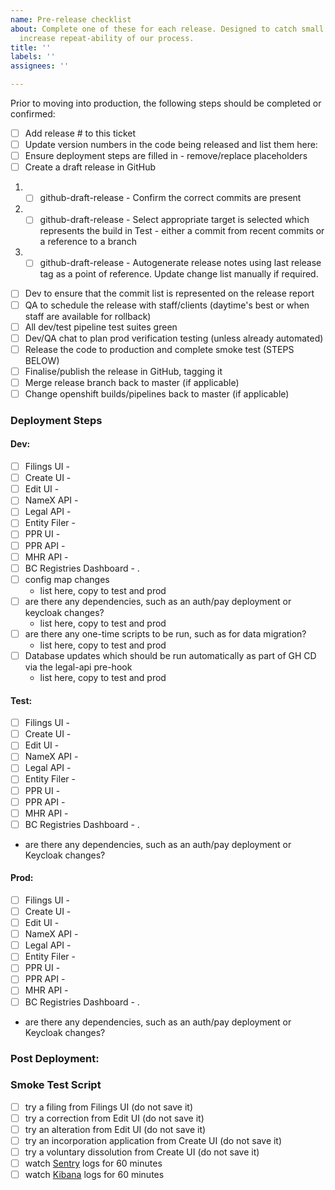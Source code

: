 ```yaml
---
name: Pre-release checklist
about: Complete one of these for each release. Designed to catch small mistakes and
  increase repeat-ability of our process.
title: ''
labels: ''
assignees: ''

---
```


Prior to moving into production, the following steps should be completed or confirmed:
- [ ] Add release # to this ticket
- [ ] Update version numbers in the code being released and list them here:
- [ ] Ensure deployment steps are filled in - remove/replace placeholders
- [ ] Create a draft release in GitHub
 1. - [ ] github-draft-release - Confirm the correct commits are present
 2. - [ ] github-draft-release - Select appropriate target is selected which represents the build in Test - either a commit from recent commits or a reference to a branch
 3. - [ ] github-draft-release - Autogenerate release notes using last release tag as a point of reference. Update change list manually if required.
- [ ] Dev to ensure that the commit list is represented on the release report
- [ ] QA to schedule the release with staff/clients (daytime's best or when staff are available for rollback)
- [ ] All dev/test pipeline test suites green
- [ ] Dev/QA chat to plan prod verification testing (unless already automated)
- [ ] Release the code to production and complete smoke test (STEPS BELOW)
- [ ] Finalise/publish the release in GitHub, tagging it
- [ ] Merge release branch back to master (if applicable)
- [ ] Change openshift builds/pipelines back to master (if applicable)

### Deployment Steps

#### Dev:
- [ ] Filings UI - 
- [ ] Create UI - 
- [ ] Edit UI - 
- [ ] NameX API - 
- [ ] Legal API - 
- [ ] Entity Filer - 
- [ ] PPR UI - 
- [ ] PPR API - 
- [ ] MHR API - 
- [ ] BC Registries Dashboard - 
.
- [ ] config map changes
  - list here, copy to test and prod
- [ ] are there any dependencies, such as an auth/pay deployment or keycloak changes?
  - list here, copy to test and prod
- [ ] are there any one-time scripts to be run, such as for data migration? 
  - list here, copy to test and prod
- [ ] Database updates which should be run automatically as part of GH CD via the legal-api pre-hook
  - list here, copy to test and prod

#### Test:
- [ ] Filings UI - 
- [ ] Create UI - 
- [ ] Edit UI - 
- [ ] NameX API - 
- [ ] Legal API - 
- [ ] Entity Filer - 
- [ ] PPR UI - 
- [ ] PPR API - 
- [ ] MHR API - 
- [ ] BC Registries Dashboard - 
.
- are there any dependencies, such as an auth/pay deployment or Keycloak changes?


#### Prod:
- [ ] Filings UI - 
- [ ] Create UI - 
- [ ] Edit UI - 
- [ ] NameX API - 
- [ ] Legal API - 
- [ ] Entity Filer - 
- [ ] PPR UI - 
- [ ] PPR API - 
- [ ] MHR API - 
- [ ] BC Registries Dashboard - 
.
- are there any dependencies, such as an auth/pay deployment or Keycloak changes?

### Post Deployment:


### Smoke Test Script
- [ ] try a filing from Filings UI (do not save it)
- [ ] try a correction from Edit UI (do not save it)
- [ ] try an alteration from Edit UI (do not save it)
- [ ] try an incorporation application from Create UI (do not save it)
- [ ] try a voluntary dissolution from Create UI (do not save it)
- [ ] watch [Sentry](https://sentry.io/organizations/registries/issues/?project=1533020) logs for 60 minutes
- [ ] watch [Kibana](https://kibana.pathfinder.gov.bc.ca/) logs for 60 minutes
